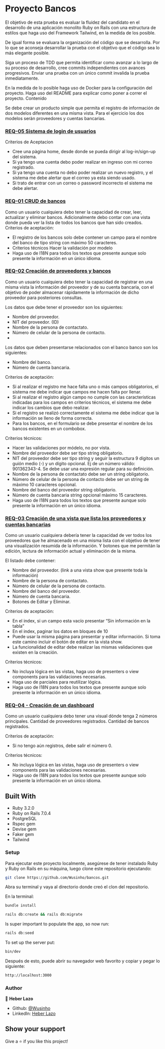 # Proyecto Bancos

El objetivo de esta prueba es evaluar la fluidez del candidato en el desarrollo de una  aplicación monolito Ruby on 
Rails con una estructura de estilos que haga uso del Framework Tailwind, en la medida de los posible.

De igual forma se evaluara la organización del código que se desarrolla. Por lo que se aconseja desarrollar la prueba 
con el objetivo que el código sea lo más elegante posible.

Siga un proceso de TDD que permita identificar como avanzar a lo largo de su proceso de desarrollo, cree commits 
independientes con avances progresivos. Enviar una prueba con un único commit invalida la prueba inmediatamente.

En la medida de lo posible haga uso de Docker para la configuración del proyecto.
Haga uso del README para explicar como poner a correr el proyecto.
Contenido

Se debe crear un producto simple que permita el registro de información de dos modelos diferentes en una misma vista. 
Para el ejercicio los dos modelos seràn proveedores y cuentas bancarias.


### [REQ-05 Sistema de login de usuarios](https://github.com/Wusinho/bancos/tree/dev-req_05)
Criterios de Aceptacion

- Cree una pàgina home, desde donde se pueda dirigir al log-in/sign-up del sistema.
- Si ya tengo una cuenta debo poder realizar en ingreso con mi correo registrado.
- Si ya tengo una cuenta no debo poder realizar un nuevo registro, y el sistema me debe alertar que el correo ya esta siendo usado.
- Si trato de entrar con un correo o password incorrecto el sistema me debe alertar.


### [REQ-01 CRUD de bancos](https://github.com/Wusinho/bancos/tree/dev-req_01)
Como un usuario cualquiera debo tener la capacidad de crear, leer, actualizar y eliminar bancos. Adicionalmente debo contar con una vista donde pueda ver la lista de todos los bancos que han sido creados.
Criterios de aceptación:
- El registro de los bancos solo debe contener un campo para el nombre del banco de tipo string con máximo 50 caracteres.
- Criterios técnicos
Hacer la validación por modelo
- Haga uso de I18N para todos los textos que presente aunque solo presente la información en un único idioma.


### [REQ-02 Creación de proveedores y bancos](https://github.com/Wusinho/bancos/tree/dev-req_02)
Como un usuario cualquiera debo tener la capacidad de registrar en una misma vista la información del proveedor y de su 
cuenta bancaria, con el objetivo de poder almacenar rápidamente la información de dicho proveedor para posteriores consultas.

Los datos que debe tener el proveedor son los siguientes:
- Nombre del proveedor.
- NIT del proveedor. (ID)
- Nombre de la persona de contactato.
- Número de celular de la persona de contacto.
- 
Los datos que deben presentarse relacionados con el banco banco son los siguientes:
- Nombre del banco.
- Número de cuenta bancaria.

Criterios de aceptación:
- Si al realizar el registro me hace falta uno o más campos obligatorios, el sistema me debe indicar que campos me hacen falta por llenar.
- Si al realizar el registro algún campo no cumple con las características indicadas para los campos en criterios técnicos, el sistema me debe indicar los cambios que debo realizar.
- Si el registro se realizó correctamente el sistema me debe indicar que la información se lleno de forma correcta.
- Para los bancos, en el formulario se debe presentar el nombre de los bancos existentes en un combobox.

Criterios técnicos:
- Hacer las validaciones por módelo, no por vista.
- Nombre del proveedor debe ser tipo string obligatorio.
- NIT del proveedor debe ser tipo string y seguir la estructura 9 dígitos un guión medio (-) y un dígito opcional. Ej de un número válido: 901362343-4. Se debe usar una expresión regular para su definición.
- Nombre de la persona de contactato debe ser un string obligatorio.
- Número de celular de la persona de contacto debe ser un string de màximo 10 caracteres opcional.
- Nombre del banco del proveedor string obligatorio.
- Número de cuenta bancaria string opcional màximo 15 caracteres.
- Haga uso de I18N para todos los textos que presente aunque solo presente la información en un único idioma.

### [REQ-03 Creación de una vista que lista los proveedores y cuentas bancarias](https://github.com/Wusinho/bancos/tree/dev-req_03)
Como un usuario cualquiera debería tener la capacidad de ver todos los proveedores que he almacenado en una misma 
lista con el objetivo de tener una visualización resumida de la información. Y botones que me permitán la edición, 
lectura de información actual y eliminación de la misma.

El listado debe contener:

- Nombre del proveedor. (link a una vista show que presente toda la información)
- Nombre de la persona de contactato.
- Número de celular de la persona de contacto.
- Nombre del banco del proveedor.
- Número de cuenta bancaria.
- Botones de Editar y Eliminar.

Criterios de aceptación:

- En el index, si un campo esta vacío presentar “Sin información en la tabla”
- En el index, paginar los datos en bloques de 10
- Puede usar la misma página para presentar y editar información. Si toma este camino incluir el botón de editar en la vista show.
- La funcionalidad de editar debe realizar las mismas validaciones que existen en la creación.

Criterios técnicos:
- No incluya lógica en las vistas, haga uso de presenters o view components para las validaciones necesarias.
- Haga uso de parciales para reutilizar lógica.
- Haga uso de I18N para todos los textos que presente aunque solo presente la información en un único idioma.

### [REQ-04 - Creación de un dashboard](https://github.com/Wusinho/bancos/tree/dev-req_04)

Como un usuario cualquiera debo tener una visual dónde tenga 2 números principales. Cantidad de proveedores registrados. 
Cantidad de bancos registrados.

Criterios de aceptación:

- Si no tengo aún registros, debe salir el número 0.

Criterios técnicos:
- No incluya lógica en las vistas, haga uso de presenters o view components para las validaciones necesarias.
- Haga uso de I18N para todos los textos que presente aunque solo presente la información en un único idioma.


## Built With

- Ruby 3.2.0
- Ruby on Rails 7.0.4
- PostgreSQL
- Rspec gem
- Devise gem
- Faker gem
- Tailwind

### Setup

Para ejecutar este proyecto localmente, asegúrese de tener instalado Ruby y Ruby on Rails en su máquina, luego clone este repositorio ejecutando:

```bash
git clone https://github.com/Wusinho/bancos.git
```

Abra su terminal y vaya al directorio donde creó el clon del repositorio.

En la terminal:

```bash
bundle install
```
```bash
rails db:create && rails db:migrate
```

Is super important to populate the app, so now run:

```bash
rails db:seed
```

To set up the server put:

```bash
bin/dev
```

Después de esto, puede abrir su navegador web favorito y copiar y pegar lo siguiente:

```bash
http://localhost:3000
```

### Author

👤 **Heber Lazo**

- Github: [@Wusinho](https://github.com/Wusinho)
- LinkedIn: [Heber Lazo](https://www.linkedin.com/in/heber-lazo/)

## Show your support

Give a ⭐️ if you like this project!
